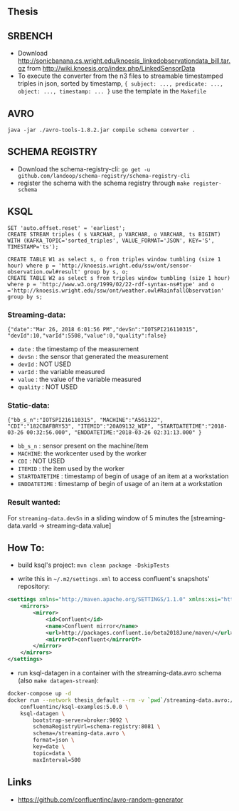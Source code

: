 ## Thesis

## SRBENCH
- Download http://sonicbanana.cs.wright.edu/knoesis_linkedobservationdata_bill.tar.gz from http://wiki.knoesis.org/index.php/LinkedSensorData
- To execute the converter from the n3 files to streamable timestamped triples in json, sorted by timestamp, `{ subject: ..., predicate: ..., object: ..., timestamp: ... }` use the template in the `Makefile`

## AVRO
`java -jar ./avro-tools-1.8.2.jar compile schema converter .`
## SCHEMA REGISTRY
- Download the schema-registry-cli: `go get -u github.com/landoop/schema-registry/schema-registry-cli`
- register the schema with the schema registry through `make register-schema `

## KSQL
```
SET 'auto.offset.reset' = 'earliest';
CREATE STREAM triples ( s VARCHAR, p VARCHAR, o VARCHAR, ts BIGINT) WITH (KAFKA_TOPIC='sorted_triples', VALUE_FORMAT='JSON', KEY='S', TIMESTAMP='ts');
```

```
CREATE TABLE W1 as select s, o from triples window tumbling (size 1 hour) where p = 'http://knoesis.wright.edu/ssw/ont/sensor-observation.owl#result' group by s, o;
CREATE TABLE W2 as select s from triples window tumbling (size 1 hour) where p = 'http://www.w3.org/1999/02/22-rdf-syntax-ns#type' and o ='http://knoesis.wright.edu/ssw/ont/weather.owl#RainfallObservation' group by s;

```

### Streaming-data:

```{"date":"Mar 26, 2018 6:01:56 PM","devSn":"IOTSPI216110315", "devId":10,"varId":5508,"value":0,"quality":false}```
- `date` : the timestamp of the measurement
- `devSn` : the sensor that generated the measurement
- `devId` : NOT USED
- `varId` : the variable measured
- `value` : the value of the variable measured
- `quality` : NOT USED

### Static-data:

```{"bb_s_n":"IOTSPI216110315", "MACHINE":"A561322", "CDI":"182CBAFBRY53", "ITEMID":"20A09132_WIP", "STARTDATETIME":"2018-03-26 00:32:56.000", "ENDDATETIME:"2018-03-26 02:31:13.000" }```
- `bb_s_n` : sensor present on the machine/item
- `MACHINE`: the workcenter used by the worker
- `CDI` :  NOT USED
- `ITEMID` : the item used by the worker
- `STARTDATETIME` : timestamp of begin of usage of an item at a workstation
- `ENDDATETIME` : timestamp of begin of usage of an item at a workstation

### Result wanted:
For `streaming-data.devSn` in a sliding window of 5 minutes the [streaming-data.varId -> streaming-data.value]

## How To:
- build ksql's project: 
`mvn clean package -DskipTests`


- write this in `~/.m2/settings.xml` to access confluent's snapshots' repository:
```xml
<settings xmlns="http://maven.apache.org/SETTINGS/1.1.0" xmlns:xsi="http://www.w3.org/2001/XMLSchema-instance" xsi:schemoLocation="http://maven.apache.org/SETTINGS/1.1.0 http://maven.apache.org/xsd/settings-1.1.0.xsd">
	<mirrors>
		<mirror>
			<id>Confluent</id>
			<name>Confluent mirror</name>
			<url>http://packages.confluent.io/beta2018June/maven/</url>
			<mirrorOf>confluent</mirrorOf>
		</mirror>
	</mirrors>
</settings>

```

- run ksql-datagen in a container with the streaming-data.avro schema (also `make datagen-stream`):
```bash
docker-compose up -d
docker run --network thesis_default --rm -v `pwd`/streaming-data.avro:/streaming-data.avro  \
    confluentinc/ksql-examples:5.0.0 \
    ksql-datagen \
        bootstrap-server=broker:9092 \
        schemaRegistryUrl=schema-registry:8081 \
        schema=/streaming-data.avro \
        format=json \
        key=date \
        topic=data \
        maxInterval=500 
```

## Links
- https://github.com/confluentinc/avro-random-generator
